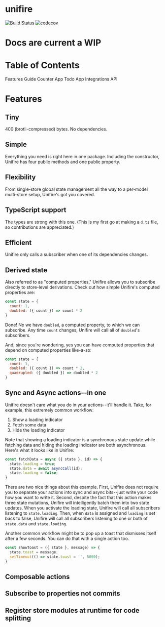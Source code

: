 # unifire


[![Build Status](https://travis-ci.org/jpodwys/unifire.svg?branch=master)](https://travis-ci.org/jpodwys/unifire)
[![codecov](https://codecov.io/gh/jpodwys/unifire/branch/master/graph/badge.svg)](https://codecov.io/gh/jpodwys/unifire)
# Docs are current a WIP

# Table of Contents
Features
Guide
Counter App
Todo App
Integrations
API

# Features

## Tiny
400 (brotli-compressed) bytes. No dependencies.

## Simple
Everything you need is right here in one package. Including the constructor, Unifire has four public methods and one public property.

## Flexibility
From single-store global state management all the way to a per-model multi-store setup, Unifire's got you covered.

## TypeScript support
The types are strong with this one. (This is my first go at making a `d.ts` file, so contributions are appreciated.)

## Efficient
Unifire only calls a subscriber when one of its dependencies changes.

## Derived state
Also referred to as "computed properties," Unifire allows you to subscribe directly to store-level derivations. Check out how simple Unifire's computed properties are:

```js
const state = {
  count: 1,
  doubled: ({ count }) => count * 2
}
```

Done! No we have `doubled`, a computed property, to which we can subscribe. Any time `count` changes, Unifire will call all of `doubled`'s subscribers.

And, since you're wondering, yes you can have computed properties that depend on computed properties like-a-so:

```js
const state = {
  count: 1,
  doubled: ({ count }) => count * 2,
  quadrupled: ({ doubled }) => doubled * 2
}
```

## Sync and Async actions--in one
Unifire doesn't care what you do in your actions--it'll handle it. Take, for example, this extremely common workflow:

1. Show a loading indicator
2. Fetch some data
3. Hide the loading indicator

Note that showing a loading indicator is a synchronous state update while fetching data and hiding the loading indicator are both asynchronous. Here's what it looks like in Unifire:

```js
const fetchData = async ({ state }, id) => {
  state.loading = true;
  state.data = await asyncCall(id);
  state.loading = false;
}
```

There are two nice things about this example. First, Unifire does not require you to separate your actions into sync and async bits--just write your code how you want to write it. Second, despite the fact that this action makes three state mutations, Unifire will intelligently batch them into two state updates. When you activate the loading state, Unifire will call all subscribers listening to `state.loading`. Then, when `data` is assigned and `loading` is set back to false, Unifire will call all subscribers listening to one or both of `state.data` and `state.loading`.

Another common workflow might be to pop up a toast that dismisses itself after a few seconds. You can do that with a single action too.

```js
const showToast = ({ state }, message) => {
  state.toast = message;
  setTimeout(() => state.toast = '', 5000);
}
```

## Composable actions

## Subscribe to properties not commits

## Register store modules at runtime for code splitting

##
